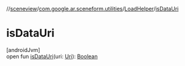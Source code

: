 //[sceneview](../../../index.md)/[com.google.ar.sceneform.utilities](../index.md)/[LoadHelper](index.md)/[isDataUri](is-data-uri.md)

# isDataUri

[androidJvm]\
open fun [isDataUri](is-data-uri.md)(uri: [Uri](https://developer.android.com/reference/kotlin/android/net/Uri.html)): [Boolean](https://kotlinlang.org/api/latest/jvm/stdlib/kotlin/-boolean/index.html)
